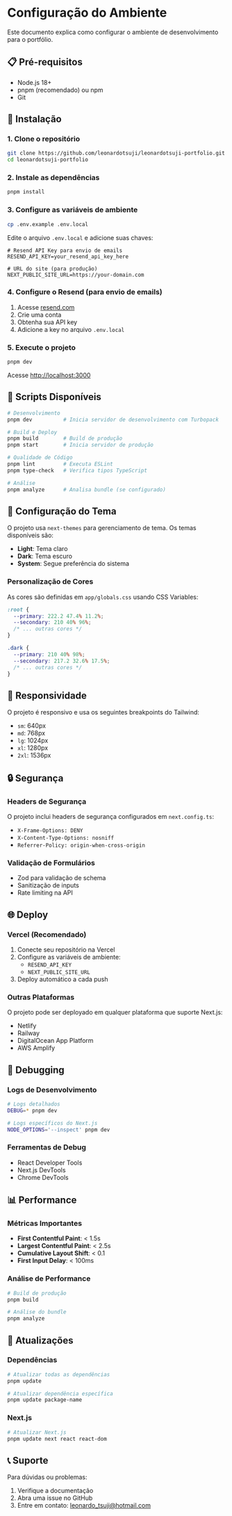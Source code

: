 # Configuração do Ambiente

Este documento explica como configurar o ambiente de desenvolvimento para o portfólio.

## 📋 Pré-requisitos

- Node.js 18+
- pnpm (recomendado) ou npm
- Git

## 🚀 Instalação

### 1. Clone o repositório

```bash
git clone https://github.com/leonardotsuji/leonardotsuji-portfolio.git
cd leonardotsuji-portfolio
```

### 2. Instale as dependências

```bash
pnpm install
```

### 3. Configure as variáveis de ambiente

```bash
cp .env.example .env.local
```

Edite o arquivo `.env.local` e adicione suas chaves:

```env
# Resend API Key para envio de emails
RESEND_API_KEY=your_resend_api_key_here

# URL do site (para produção)
NEXT_PUBLIC_SITE_URL=https://your-domain.com
```

### 4. Configure o Resend (para envio de emails)

1. Acesse [resend.com](https://resend.com)
2. Crie uma conta
3. Obtenha sua API key
4. Adicione a key no arquivo `.env.local`

### 5. Execute o projeto

```bash
pnpm dev
```

Acesse [http://localhost:3000](http://localhost:3000)

## 🔧 Scripts Disponíveis

```bash
# Desenvolvimento
pnpm dev          # Inicia servidor de desenvolvimento com Turbopack

# Build e Deploy
pnpm build        # Build de produção
pnpm start        # Inicia servidor de produção

# Qualidade de Código
pnpm lint         # Executa ESLint
pnpm type-check   # Verifica tipos TypeScript

# Análise
pnpm analyze      # Analisa bundle (se configurado)
```

## 🎨 Configuração do Tema

O projeto usa `next-themes` para gerenciamento de tema. Os temas disponíveis são:

- **Light**: Tema claro
- **Dark**: Tema escuro
- **System**: Segue preferência do sistema

### Personalização de Cores

As cores são definidas em `app/globals.css` usando CSS Variables:

```css
:root {
  --primary: 222.2 47.4% 11.2%;
  --secondary: 210 40% 96%;
  /* ... outras cores */
}

.dark {
  --primary: 210 40% 98%;
  --secondary: 217.2 32.6% 17.5%;
  /* ... outras cores */
}
```

## 📱 Responsividade

O projeto é responsivo e usa os seguintes breakpoints do Tailwind:

- `sm`: 640px
- `md`: 768px
- `lg`: 1024px
- `xl`: 1280px
- `2xl`: 1536px

## 🔒 Segurança

### Headers de Segurança

O projeto inclui headers de segurança configurados em `next.config.ts`:

- `X-Frame-Options: DENY`
- `X-Content-Type-Options: nosniff`
- `Referrer-Policy: origin-when-cross-origin`

### Validação de Formulários

- Zod para validação de schema
- Sanitização de inputs
- Rate limiting na API

## 🌐 Deploy

### Vercel (Recomendado)

1. Conecte seu repositório na Vercel
2. Configure as variáveis de ambiente:
   - `RESEND_API_KEY`
   - `NEXT_PUBLIC_SITE_URL`
3. Deploy automático a cada push

### Outras Plataformas

O projeto pode ser deployado em qualquer plataforma que suporte Next.js:

- Netlify
- Railway
- DigitalOcean App Platform
- AWS Amplify

## 🐛 Debugging

### Logs de Desenvolvimento

```bash
# Logs detalhados
DEBUG=* pnpm dev

# Logs específicos do Next.js
NODE_OPTIONS='--inspect' pnpm dev
```

### Ferramentas de Debug

- React Developer Tools
- Next.js DevTools
- Chrome DevTools

## 📊 Performance

### Métricas Importantes

- **First Contentful Paint**: < 1.5s
- **Largest Contentful Paint**: < 2.5s
- **Cumulative Layout Shift**: < 0.1
- **First Input Delay**: < 100ms

### Análise de Performance

```bash
# Build de produção
pnpm build

# Análise do bundle
pnpm analyze
```

## 🔄 Atualizações

### Dependências

```bash
# Atualizar todas as dependências
pnpm update

# Atualizar dependência específica
pnpm update package-name
```

### Next.js

```bash
# Atualizar Next.js
pnpm update next react react-dom
```

## 📞 Suporte

Para dúvidas ou problemas:

1. Verifique a documentação
2. Abra uma issue no GitHub
3. Entre em contato: leonardo_tsuji@hotmail.com
